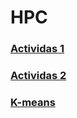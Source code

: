 # HPC

### [Actividas 1](Guia%20de%20actividades%20Nro%201.%20OpenMP/README.md)

### [Actividas 2](Guia%20de%20actividades%20Nro%202.%20OpenMP/README.md)

### [K-means](Kmeans/README.md)
